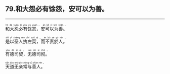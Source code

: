 ## 79.和大怨必有馀怨，安可以为善。
---


<ruby><rb> 和大怨必有馀怨，安可以为善。 </rb> <rt>hé  dà  yuàn  bì  yǒu  yú  yuàn ， ān  kě  yǐ  wéi  shàn 。</rt></ruby>

<ruby><rb> 是以圣人执左契，而不责於人。 </rb> <rt>shì  yǐ  shèng  rén  zhí  zuǒ  qì ， ér  bù  zé  yú  rén 。</rt></ruby>

<ruby><rb> 有德司契，无德司彻。 </rb> <rt>yǒu  dé  sī  qì ， wú  dé  sī  chè 。</rt></ruby>

<ruby><rb> 天道无亲常与善人。 </rb> <rt>tiān  dào  wú  qīn  cháng  yǔ  shàn  rén 。</rt></ruby>

